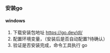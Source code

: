 ### 安装go

#### windows

1. 下载安装包地址 https://go.dev/dl/
2. 配置环境变量，（安装后是否自动配置?待确认）
3. 验证是否安装完成，命令工具执行 go 
